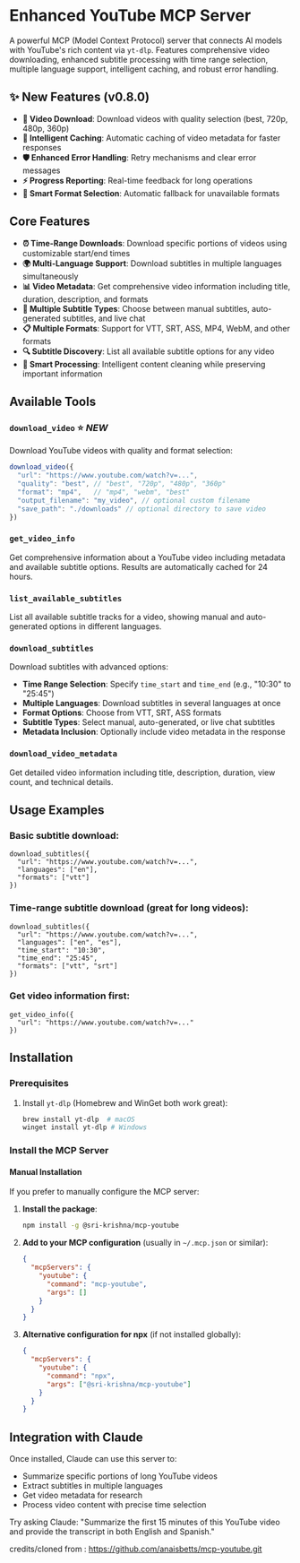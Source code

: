 # Enhanced YouTube MCP Server

A powerful MCP (Model Context Protocol) server that connects AI models with YouTube's rich content via `yt-dlp`. Features comprehensive video downloading, enhanced subtitle processing with time range selection, multiple language support, intelligent caching, and robust error handling.

## ✨ New Features (v0.8.0)

- **🚀 Video Download**: Download videos with quality selection (best, 720p, 480p, 360p)
- **🔄 Intelligent Caching**: Automatic caching of video metadata for faster responses
- **🛡️ Enhanced Error Handling**: Retry mechanisms and clear error messages
- **⚡ Progress Reporting**: Real-time feedback for long operations
- **🎯 Smart Format Selection**: Automatic fallback for unavailable formats

## Core Features

- **⏰ Time-Range Downloads**: Download specific portions of videos using customizable start/end times
- **🌍 Multi-Language Support**: Download subtitles in multiple languages simultaneously
- **📊 Video Metadata**: Get comprehensive video information including title, duration, description, and formats
- **📝 Multiple Subtitle Types**: Choose between manual subtitles, auto-generated subtitles, and live chat
- **📋 Multiple Formats**: Support for VTT, SRT, ASS, MP4, WebM, and other formats
- **🔍 Subtitle Discovery**: List all available subtitle options for any video
- **🧹 Smart Processing**: Intelligent content cleaning while preserving important information

## Available Tools

### `download_video` ⭐ *NEW*
Download YouTube videos with quality and format selection:
```typescript
download_video({
  "url": "https://www.youtube.com/watch?v=...",
  "quality": "best", // "best", "720p", "480p", "360p"
  "format": "mp4",   // "mp4", "webm", "best"
  "output_filename": "my_video", // optional custom filename
  "save_path": "./downloads" // optional directory to save video
})
```

### `get_video_info`
Get comprehensive information about a YouTube video including metadata and available subtitle options. Results are automatically cached for 24 hours.

### `list_available_subtitles`
List all available subtitle tracks for a video, showing manual and auto-generated options in different languages.

### `download_subtitles`
Download subtitles with advanced options:
- **Time Range Selection**: Specify `time_start` and `time_end` (e.g., "10:30" to "25:45")
- **Multiple Languages**: Download subtitles in several languages at once
- **Format Options**: Choose from VTT, SRT, ASS formats
- **Subtitle Types**: Select manual, auto-generated, or live chat subtitles
- **Metadata Inclusion**: Optionally include video metadata in the response

### `download_video_metadata`
Get detailed video information including title, description, duration, view count, and technical details.

## Usage Examples

### Basic subtitle download:
```
download_subtitles({
  "url": "https://www.youtube.com/watch?v=...",
  "languages": ["en"],
  "formats": ["vtt"]
})
```

### Time-range subtitle download (great for long videos):
```
download_subtitles({
  "url": "https://www.youtube.com/watch?v=...",
  "languages": ["en", "es"],
  "time_start": "10:30",
  "time_end": "25:45",
  "formats": ["vtt", "srt"]
})
```

### Get video information first:
```
get_video_info({
  "url": "https://www.youtube.com/watch?v=..."
})
```

## Installation

### Prerequisites
1. Install `yt-dlp` (Homebrew and WinGet both work great):
   ```bash
   brew install yt-dlp  # macOS
   winget install yt-dlp # Windows
   ```

### Install the MCP Server

#### Manual Installation
If you prefer to manually configure the MCP server:

1. **Install the package**:
   ```bash
   npm install -g @sri-krishna/mcp-youtube
   ```

2. **Add to your MCP configuration** (usually in `~/.mcp.json` or similar):
   ```json
   {
     "mcpServers": {
       "youtube": {
         "command": "mcp-youtube",
         "args": []
       }
     }
   }
   ```

3. **Alternative configuration for npx** (if not installed globally):
   ```json
   {
     "mcpServers": {
       "youtube": {
         "command": "npx",
         "args": ["@sri-krishna/mcp-youtube"]
       }
     }
   }
   ```

## Integration with Claude

Once installed, Claude can use this server to:
- Summarize specific portions of long YouTube videos
- Extract subtitles in multiple languages
- Get video metadata for research
- Process video content with precise time selection

Try asking Claude: "Summarize the first 15 minutes of this YouTube video and provide the transcript in both English and Spanish."


credits/cloned from : https://github.com/anaisbetts/mcp-youtube.git
